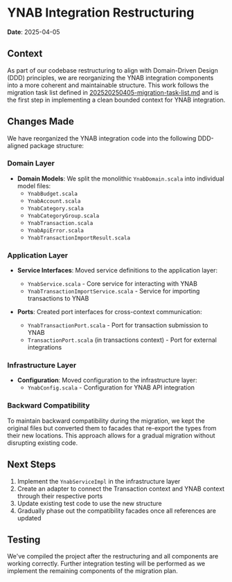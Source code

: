 # YNAB Integration Restructuring

**Date**: 2025-04-05

## Context

As part of our codebase restructuring to align with Domain-Driven Design (DDD) principles, we are reorganizing the YNAB integration components into a more coherent and maintainable structure. This work follows the migration task list defined in [202520250405-migration-task-list.md](202520250405-migration-task-list.md) and is the first step in implementing a clean bounded context for YNAB integration.

## Changes Made

We have reorganized the YNAB integration code into the following DDD-aligned package structure:

### Domain Layer

- **Domain Models**: We split the monolithic `YnabDomain.scala` into individual model files:
  - `YnabBudget.scala`
  - `YnabAccount.scala`
  - `YnabCategory.scala`
  - `YnabCategoryGroup.scala`
  - `YnabTransaction.scala`
  - `YnabApiError.scala`
  - `YnabTransactionImportResult.scala`

### Application Layer

- **Service Interfaces**: Moved service definitions to the application layer:
  - `YnabService.scala` - Core service for interacting with YNAB
  - `YnabTransactionImportService.scala` - Service for importing transactions to YNAB

- **Ports**: Created port interfaces for cross-context communication:
  - `YnabTransactionPort.scala` - Port for transaction submission to YNAB
  - `TransactionPort.scala` (in transactions context) - Port for external integrations

### Infrastructure Layer

- **Configuration**: Moved configuration to the infrastructure layer:
  - `YnabConfig.scala` - Configuration for YNAB API integration

### Backward Compatibility

To maintain backward compatibility during the migration, we kept the original files but converted them to facades that re-export the types from their new locations. This approach allows for a gradual migration without disrupting existing code.

## Next Steps

1. Implement the `YnabServiceImpl` in the infrastructure layer
2. Create an adapter to connect the Transaction context and YNAB context through their respective ports
3. Update existing test code to use the new structure
4. Gradually phase out the compatibility facades once all references are updated

## Testing

We've compiled the project after the restructuring and all components are working correctly. Further integration testing will be performed as we implement the remaining components of the migration plan.
